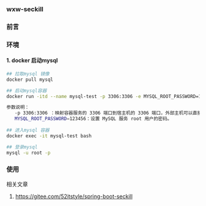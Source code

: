 ### wxw-seckill



### 前言



### 环境

#### 1. docker 启动mysql 

```bash
## 拉取mysql 镜像
docker pull mysql

## 启动mysql容器
docker run -itd --name mysql-test -p 3306:3306 -e MYSQL_ROOT_PASSWORD=123456 mysql

参数说明：
   -p 3306:3306 ：映射容器服务的 3306 端口到宿主机的 3306 端口，外部主机可以直接通过 宿主机ip:3306 访问到 MySQL 的服务。
   MYSQL_ROOT_PASSWORD=123456：设置 MySQL 服务 root 用户的密码。
   
## 进入mysql 容器
docker exec -it mysql-test bash

## 登录mysql
mysql -u root -p 
```

### 使用









相关文章

1. https://gitee.com/52itstyle/spring-boot-seckill 

